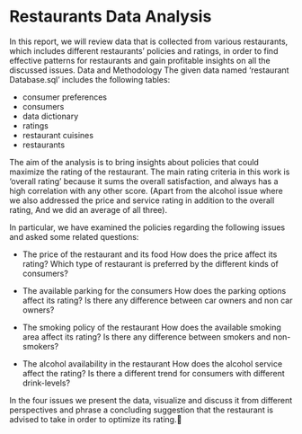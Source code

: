 # Restaurants Data Analysis
In this report, we will review data that is collected from various restaurants, which includes different restaurants’ policies and ratings, in order to find effective patterns for restaurants and gain profitable insights on all the discussed issues.
Data and Methodology
The given data named ‘restaurant Database.sql’ includes the following tables:
* consumer preferences
* consumers
* data dictionary
* ratings
* restaurant cuisines
* restaurants

The aim of the analysis is to bring insights about policies that could maximize the rating of the restaurant.
The main rating criteria in this work is ‘overall rating’ because it sums the overall satisfaction, and always has a high correlation with any other score.
(Apart from the alcohol issue where we also addressed the price and service rating in addition to the overall rating,
And we did an average of all three).


In particular, we have examined the policies regarding the following issues and asked some related questions:

* The price of the restaurant and its food How does the price affect its rating? Which type of restaurant is preferred by the different kinds of consumers? 
* The available parking for the consumers How does the parking options affect its rating? Is there any difference between car owners and non car owners? 
* The smoking policy of the restaurant How does the available smoking area affect its rating? Is there any difference between smokers and non-smokers?

* The alcohol availability in the restaurant How does the alcohol service affect the rating?
Is there a different trend for consumers with different drink-levels? 

In the four issues we present the data, visualize and discuss it from different perspectives and phrase a concluding suggestion that the restaurant is advised to take in order to optimize its rating.
